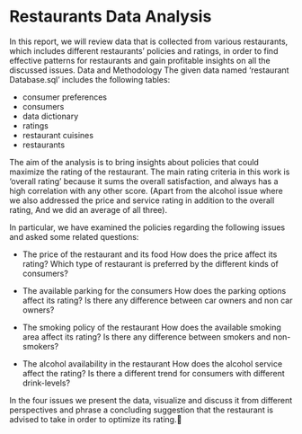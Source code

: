 # Restaurants Data Analysis
In this report, we will review data that is collected from various restaurants, which includes different restaurants’ policies and ratings, in order to find effective patterns for restaurants and gain profitable insights on all the discussed issues.
Data and Methodology
The given data named ‘restaurant Database.sql’ includes the following tables:
* consumer preferences
* consumers
* data dictionary
* ratings
* restaurant cuisines
* restaurants

The aim of the analysis is to bring insights about policies that could maximize the rating of the restaurant.
The main rating criteria in this work is ‘overall rating’ because it sums the overall satisfaction, and always has a high correlation with any other score.
(Apart from the alcohol issue where we also addressed the price and service rating in addition to the overall rating,
And we did an average of all three).


In particular, we have examined the policies regarding the following issues and asked some related questions:

* The price of the restaurant and its food How does the price affect its rating? Which type of restaurant is preferred by the different kinds of consumers? 
* The available parking for the consumers How does the parking options affect its rating? Is there any difference between car owners and non car owners? 
* The smoking policy of the restaurant How does the available smoking area affect its rating? Is there any difference between smokers and non-smokers?

* The alcohol availability in the restaurant How does the alcohol service affect the rating?
Is there a different trend for consumers with different drink-levels? 

In the four issues we present the data, visualize and discuss it from different perspectives and phrase a concluding suggestion that the restaurant is advised to take in order to optimize its rating.
